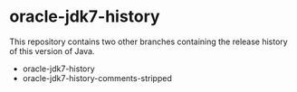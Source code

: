 # oracle-jdk7-history
This repository contains two other branches containing the release history of this version of Java.
- oracle-jdk7-history
- oracle-jdk7-history-comments-stripped
